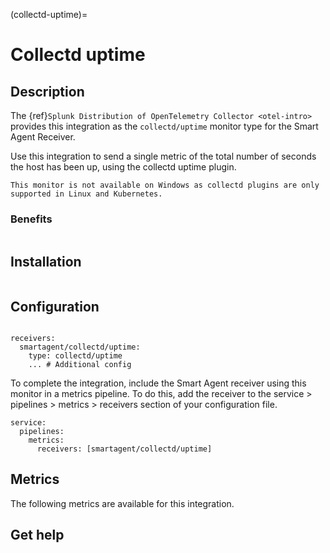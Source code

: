 (collectd-uptime)=

# Collectd uptime
<meta name="Description" content="Use this Splunk Observability Cloud integration for the Collectd Uptime monitor. See benefits, install, configuration, and metrics">

## Description

The {ref}`Splunk Distribution of OpenTelemetry Collector <otel-intro>` provides this integration as the `collectd/uptime` monitor type for the Smart Agent Receiver.

Use this integration to send a single metric of the total number of seconds the host has been up, using the collectd uptime plugin.

```{note}
This monitor is not available on Windows as collectd plugins are only supported in Linux and Kubernetes. 
```

### Benefits

```{include} /_includes/benefits.md
```

## Installation

```{include} /_includes/collector-installation-linux.md
```

## Configuration

```{include} /_includes/configuration.md
```

```
receivers:
  smartagent/collectd/uptime:
    type: collectd/uptime
    ... # Additional config
```

To complete the integration, include the Smart Agent receiver using this monitor in a metrics pipeline. To do this, add the receiver to the service > pipelines > metrics > receivers section of your configuration file.

```
service:
  pipelines:
    metrics:
      receivers: [smartagent/collectd/uptime]
```

## Metrics

The following metrics are available for this integration.

<div class="metrics-yaml" url="https://raw.githubusercontent.com/signalfx/signalfx-agent/main/pkg/monitors/collectd/uptime/metadata.yaml"></div>

## Get help

```{include} /_includes/troubleshooting.md
```
